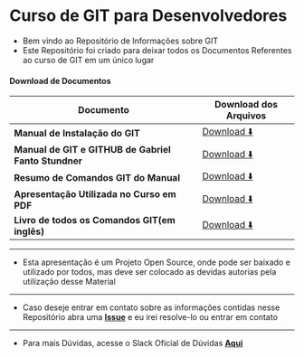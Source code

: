 # Curso de GIT para Desenvolvedores

* Bem vindo ao Repositório de Informações sobre GIT
* Este Repositório foi criado para deixar todos os Documentos Referentes ao curso de GIT em um único lugar

#### Download de Documentos

Documento|Download dos Arquivos
|---|---|
**Manual de Instalação do GIT**|[Download :arrow_down:](https://github.com/F4NT0/ages-online-git/raw/master/Instalation/Instala%C3%A7%C3%A3o%20do%20GIT.pdf)
**Manual de GIT e GITHUB de Gabriel Fanto Stundner**|[Download :arrow_down:]()
**Resumo de Comandos GIT do Manual**|[Download :arrow_down:]()
**Apresentação Utilizada no Curso em PDF**|[Download :arrow_down:]()
**Livro de todos os Comandos GIT(em inglês)**|[Download :arrow_down:]()

---

* Esta apresentação é um Projeto Open Source, onde pode ser baixado e utilizado por todos, mas deve ser colocado as devidas autorias pela utilização desse Material

---

* Caso deseje entrar em contato sobre as informações contidas nesse Repositório abra uma [**Issue**]() e eu irei resolve-lo ou entrar em contato

---

* Para mais Dúvidas, acesse o Slack Oficial de Dúvidas [**Aqui**]()